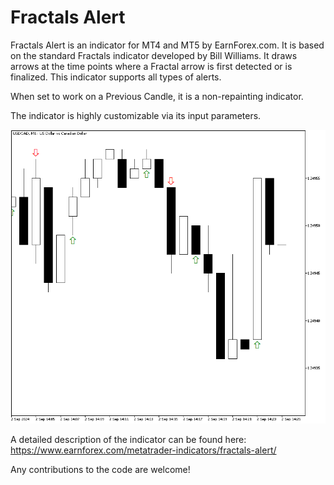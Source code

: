 # Fractals Alert

Fractals Alert is an indicator for MT4 and MT5 by EarnForex.com. It is based on the standard Fractals indicator developed by Bill Williams. It draws arrows at the time points where a Fractal arrow is first detected or is finalized. This indicator supports all types of alerts.

When set to work on a Previous Candle, it is a non-repainting indicator.

The indicator is highly customizable via its input parameters.

![Fractals Alert shows some example arrows on this USD/CAD chart](https://github.com/EarnForex/Fractals-Alert/blob/main/fractals-alert-example-arrows-mt5.png)

A detailed description of the indicator can be found here:
https://www.earnforex.com/metatrader-indicators/fractals-alert/

Any contributions to the code are welcome!
